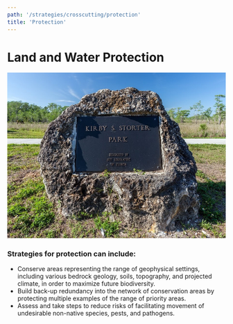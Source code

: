 ```yaml
---
path: '/strategies/crosscutting/protection'
title: 'Protection'
---
```


# Land and Water Protection

<!-- https://www.flickr.com/photos/bigcypressnps/14017505223/ -->

![Kirby Storter Park](14017505223_f8083237d7_b.jpg 'Photo: NPS.')

### Strategies for protection can include:

- Conserve areas representing the range of geophysical settings, including various bedrock geology, soils, topography, and projected climate, in order to maximize future biodiversity.
- Build back-up redundancy into the network of conservation areas by protecting multiple examples of the range of priority areas.
- Assess and take steps to reduce risks of facilitating movement of undesirable non-native species, pests, and pathogens.
